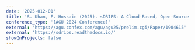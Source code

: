 ```yaml
---
date: '2025-012-01'
title: 'S. Khan, F. Hossain (2025). sDRIPS: A Cloud-Based, Open-Source Python Package for Satellite-Informed Surface Water Irrigation Optimization'
conference_type: '[AGU 2024 Conference]'
external: 'https://agu.confex.com/agu/agu25/prelim.cgi/Paper/1904615'
external: 'https://sdrips.readthedocs.io/'
showInProjects: false
---
```

